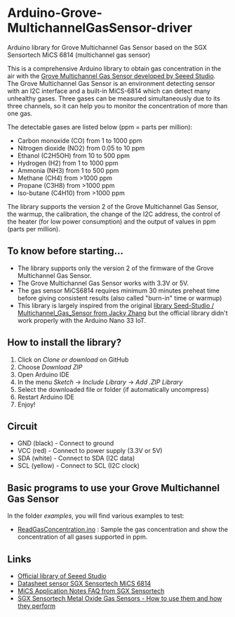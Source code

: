 # Arduino-Grove-MultichannelGasSensor-driver
Arduino library for Grove Multichannel Gas Sensor based on the SGX Sensortech MiCS 6814 (multichannel gas sensor)

This is a comprehensive Arduino library to obtain gas concentration in the air with the [Grove Multichannel Gas Sensor developed by Seeed Studio](https://www.seeedstudio.com/Grove-Multichannel-Gas-Sensor.html). The Grove Multichannel Gas Sensor  is an environment detecting sensor with an I2C interface and a built-in MiCS-6814 which can detect many unhealthy gases. Three gases can be measured simultaneously due to its three channels, so it can help you to monitor the concentration of more than one gas.

The detectable gases are listed below (ppm = parts per million):
  * Carbon monoxide (CO) from 1 to 1000 ppm
  * Nitrogen dioxide (NO2) from 0.05 to 10 ppm
  * Ethanol (C2H5OH) from 10 to 500 ppm
  * Hydrogen (H2) from 1 to 1000 ppm
  * Ammonia (NH3) from 1 to 500 ppm
  * Methane (CH4) from >1000 ppm
  * Propane (C3H8) from >1000 ppm
  * Iso-butane (C4H10) from >1000 ppm

The library supports the version 2 of the Grove Multichannel Gas Sensor, the warmup, the calibration, the change of the I2C address, the control of the heater (for low power consumption) and the output of values in ppm (parts per million).

## To know before starting...
  * The library supports only the version 2 of the firmware of the Grove Multichannel Gas Sensor.
  * The Grove Multichannel Gas Sensor works with 3.3V or 5V.
  * The gas sensor MiCS6814 requires minimum 30 minutes preheat time before giving consistent results (also called "burn-in" time or warmup)
  * This library is largely inspired from the original [library Seed-Studio / Multichannel_Gas_Sensor from Jacky Zhang](https://github.com/Seeed-Studio/Mutichannel_Gas_Sensor/) but the official library didn't work properly with the Arduino Nano 33 IoT.
  
## How to install the library?
 1. Click on *Clone or download* on GitHub
 2. Choose *Download ZIP*
 3. Open Arduino IDE
 4. In the menu *Sketch* -> *Include Library* -> *Add .ZIP Library*
 5. Select the downloaded file or folder (if automatically uncompress)
 6. Restart Arduino IDE
 7. Enjoy!
 
## Circuit
 * GND (black) - Connect to ground
 * VCC (red) - Connect to power supply (3.3V or 5V)
 * SDA (white) - Connect to SDA (I2C data)
 * SCL (yellow) - Connect to SCL (I2C clock)

## Basic programs to use your Grove Multichannel Gas Sensor
In the folder *examples*, you will find various examples to test:
 * [ReadGasConcentration.ino](https://github.com/ostaquet/Arduino-Grove-MultichannelGasSensor-driver/blob/master/examples/ReadGasConcentration/ReadGasConcentration.ino) : Sample the gas concentration and show the concentration of all gases supported in ppm.

## Links
 * [Official library of Seeed Studio](https://github.com/Seeed-Studio/Mutichannel_Gas_Sensor/)
 * [Datasheet sensor SGX Sensortech MiCS 6814](https://github.com/ostaquet/Arduino-Grove-MultichannelGasSensor-driver/blob/master/datasheet/Datasheet%20SGX%20MiCS%206814%20rev8.pdf)
 * [MiCS Application Notes FAQ from SGX Sensortech](https://github.com/ostaquet/Arduino-Grove-MultichannelGasSensor-driver/blob/master/datasheet/FAQ%20for%20SGX%20MiCS%20Gas%20Sensors.pdf)
 * [SGX Sensortech Metal Oxide Gas Sensors - How to use them and how they perform](https://github.com/ostaquet/Arduino-Grove-MultichannelGasSensor-driver/blob/master/datasheet/SGX%20Metal%20Oxide%20Gas%20Sensors%20V1.pdf)
